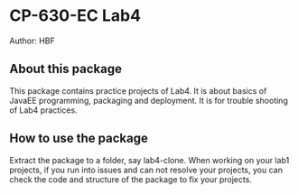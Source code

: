 # CP-630-EC Lab4

Author: HBF  

## About this package

This package contains practice projects of Lab4. It is about basics of JavaEE programming, packaging and deployment. It is for trouble shooting of Lab4 practices.  

## How to use the package

Extract the package to a folder, say lab4-clone. When working on your lab1 projects, if you run into issues and can not resolve your projects, you can check the code and structure of the package to fix your projects. 
